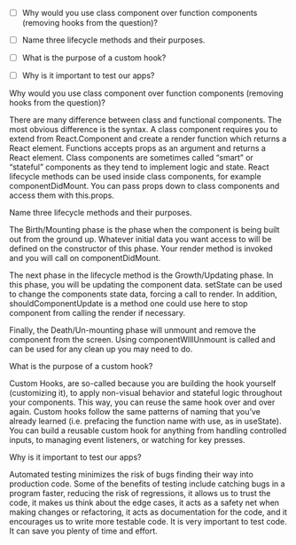 - [ ] Why would you use class component over function components (removing hooks from the question)?
- [ ] Name three lifecycle methods and their purposes.
- [ ] What is the purpose of a custom hook?
- [ ] Why is it important to test our apps?


Why would you use class component over function components (removing hooks from the question)?



There are many difference between class and functional components. The most obvious difference is the syntax. A class component requires you to extend from React.Component and create a render function which returns a React element. Functions accepts props as an argument and returns a React element. Class components are sometimes called “smart” or “stateful” components as they tend to implement logic and state. React lifecycle methods can be used inside class components, for example componentDidMount. You can pass props down to class components and access them with this.props. 



Name three lifecycle methods and their purposes.



The Birth/Mounting phase is the phase when the component is being built out from the ground up. Whatever initial data you want access to will be defined on the constructor of this phase. Your render method is invoked and you will call on componentDidMount. 

The next phase in the lifecycle method is the Growth/Updating phase. In this phase, you will be updating the component data. setState can be used to change the components state data, forcing a call to render. In addition, shouldComponentUpdate is a method one could use here to stop component from calling the render if necessary. 

Finally, the Death/Un-mounting phase will unmount and remove the component from the screen. Using componentWIllUnmount is called and can be used for any clean up you may need to do. 





What is the purpose of a custom hook?



Custom Hooks, are so-called because you are building the hook yourself (customizing it), to apply non-visual behavior and stateful logic throughout your components. This way, you can reuse the same hook over and over again. Custom hooks follow the same patterns of naming that you’ve already learned (i.e. prefacing the function name with use, as in useState). You can build a reusable custom hook for anything from handling controlled inputs, to managing event listeners, or watching for key presses.



Why is it important to test our apps?



Automated testing minimizes the risk of bugs finding their way into production code. Some of the benefits of testing include catching bugs in a program faster, reducing the risk of regressions, it allows us to trust the code, it makes us think about the edge cases, it acts as a safety net when making changes or refactoring, it acts as documentation for the code, and it encourages us to write more testable code. It is very important to test code. It can save you plenty of time and effort. 